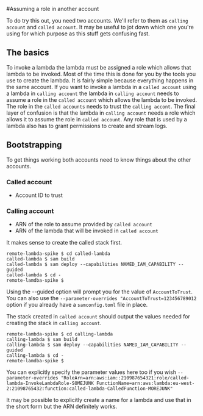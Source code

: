 #Assuming a role in another account

To do try this out, you need two accounts.  We'll refer to them as `calling account` and `called account`.
It may be useful to jot down which one you're using for which purpose as this stuff gets confusing fast.

## The basics

To invoke a lambda the lambda must be assigned a role which allows that lambda to be invoked.
Most of the time this is done for you by the tools you use to create the lambda.
It is fairly simple because everything happens in the same account.
If you want to invoke a lambda in a `called account` using a lambda in `calling account` the lambda in `calling account` needs to assume a role in the `called account` which allows the lambda to be invoked.
The role in the `called accounts` needs to trust the `calling accont`.
The final layer of confusion is that the lambda in `calling account` needs a role which allows it to assume the role in `called account`.
Any role that is used by a lambda also has to grant permissions to create and stream logs.

## Bootstrapping

To get things working both accounts need to know things about the other accounts.

### Called account

* Account ID to trust

### Calling account

* ARN of the role to assume provided by `called account`
* ARN of the lambda that will be invoked in `called account`

It makes sense to create the called stack first.

```shell
remote-lambda-spike $ cd called-lambda
called-lambda $ sam build
called-lambda $ sam deploy --capabilities NAMED_IAM_CAPABILITY --guided
called-lambda $ cd -
remote-lamdba-spike $
```
 Using the --guided option will prompt you for the value of `AccountToTrust`.
 You can also use the `--parameter-overrides "AccountToTrust=123456789012` option if you already have a `samconfig.toml` file in place.
 
The stack created in `called account` should output the values needed for creating the stack in `calling account`.

```shell
remote-lambda-spike $ cd calling-lambda
calling-lambda $ sam build
calling-lambda $ sam deploy --capabilities NAMED_IAM_CAPABILITY --guided
calling-lambda $ cd -
remote-lamdba-spike $
```
You can explicitly specify the parameter values here too if you wish `--parameter-overrides "RoleArn=arn:aws:iam::210987654321:role/called-lambda-InvokeLambdaRole-SOMEJUNK FunctionName=arn:aws:lambda:eu-west-2:21098765432:function:called-lambda-CalledFunction-MOREJUNK"`

It may be possible to explicitly create a name for a lambda and use that in the short form but the ARN definitely works.